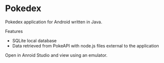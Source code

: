 # Pokedex
Pokedex application for Android written in Java.

Features
- SQLite local database
- Data retrieved from PokeAPI with node.js files external to the application 

Open in Anroid Studio and view using an emulator.
